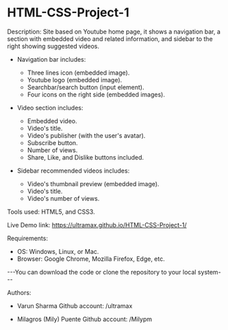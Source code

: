 # HTML-CSS-Project-1
 
 Description:
 Site based on Youtube home page, it shows a navigation bar, a section with embedded video and  related information, and sidebar to the right showing suggested videos.
 
 - Navigation bar includes:
 	- Three lines icon (embedded image).
 	- Youtube logo (embedded image).
 	- Searchbar/search button (input element).
 	- Four icons on the right side (embedded images).
 	
 - Video section includes:
 	- Embedded video.
 	- Video's title.
 	- Video's publisher (with the user's avatar).
 	- Subscribe button.
 	- Number of views.
 	- Share, Like, and Dislike buttons included.
 	
 - Sidebar recommended videos includes:
 	- Video's thumbnail preview (embedded image).
 	- Video's title.
 	- Video's number of views.
 	
 Tools used: HTML5, and CSS3.
 
 Live Demo link: https://ultramax.github.io/HTML-CSS-Project-1/
 
 Requirements: 
 - OS: Windows, Linux, or Mac.
 - Browser: Google Chrome, Mozilla Firefox, Edge, etc.
 
---You can download the code or clone the repository to your local system---


Authors:
- Varun Sharma
	Github account: /ultramax
	
- Milagros (Mily) Puente
	Github account: /Milypm
 	

